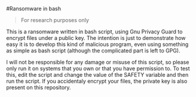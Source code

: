 #Ransomware in bash

> For research purposes only

This is a ransomware written in bash script, using Gnu Privacy Guard to encrypt files under a public key. The intention is just to demonstrate how easy it is to develop this kind of malicious program, even using something as simple as bash script (although the complicated part is left to GPG).

I will not be responsible for any damage or misuse of this script, so please only run it on systems that you own or that you have permission to. To test this, edit the script and change the value of the SAFETY variable and then run the script. If you accidentaly encrypt your files, the private key is also present on this repository.

